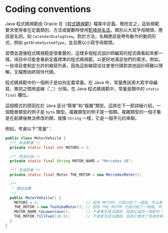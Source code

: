# Coding conventions
Java 程式碼規範由 Oracle 在《[程式碼規範](http://www.oracle.com/technetwork/java/codeconventions-150003.pdf)》檔案中定義。簡而言之，這些規範要求使用者在定義類別、方法或變數時使用[駝峰命名法](https://zh.wikipedia.org/wiki/%E9%A7%9D%E5%B3%B0%E5%91%BD%E5%90%8D)。類別以大寫字母開頭，應該是名詞，如 `CalendarDialogView`。對於方法，名稱應該是帶有動作的動詞形式，例如 `getBrakeSystemType`，並且應以小寫字母開頭。

習慣並遵循程式碼規範是很重要的，這樣多個程式設計師編寫的程式碼看起來都一樣。項目中可能會重新定義標準的程式碼規範，以更好地滿足他們的需求。例如，一些項目會制定允許的縮寫列表，因為這些縮寫往往會使代碼對其他設計師難以理解。文檔應始終陪伴代碼。

程式碼規範中的一個例子是如何定義常量。在 Java 中，常量應該用大寫字母編寫，單詞之間用底線（'_'）分隔。在 Java 程式碼規範中，常量是類中的 `static final` 欄位。

這個模式的原因在於 Java 區分“簡單”和“複雜”類型。這將在下一節詳細介紹。一個簡單類型的例子是 `byte` 類型。複雜類型的例子是一個類。複雜類型的一個子集是在創建後無法修改的類，就像 `String` 一樣，它是一個字元的串聯。

例如，考慮以下“常量”：

```java
public class MotorVehicle {
  /** 馬達數量 */
  private static final int MOTORS = 1;

  /** 馬達名稱 */
  private static final String MOTOR_NAME = "Mercedes V8";

  /** 馬達對象 */
  private static final Motor THE_MOTOR = new MercedesMotor();

  /**
   * 構造函數
   */
  public MotorVehicle() {
    MOTORS = 2;                     // 因為 MOTORS 已經分配了一個值，所以產生語法錯誤。
    THE_MOTOR = new ToshibaMotor(); // 因為 THE_MOTOR 已經分配了一個值，所以產生語法錯誤。
    MOTOR_NAME.toLowercase();       // 不會產生語法錯誤，因為它返回一個新的 String 而不是編輯 MOTOR_NAME 變數。
    THE_MOTOR.fillFuel(20.5);       // 不會產生語法錯誤，因為它更改了馬達對象中的變量，而不是變數本身。
  }
}
```